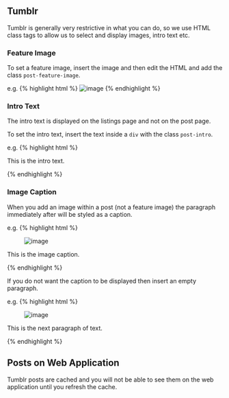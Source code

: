 ## Tumblr

Tumblr is generally very restrictive in what you can do, so we use HTML class tags to allow us to select and display images, intro text etc.

### Feature Image
To set a feature image, insert the image and then edit the HTML and add the class `post-feature-image`.
  
e.g.
{% highlight html %}
<img src="https://41.media.tumblr.com/7025de8e917a7e701f7682e05144923d/tumblr_inline_ns55weng9I1tuqir7_540.jpg" alt="image" data-orig-width="1244" data-orig-height="933" class="post-feature-image">
{% endhighlight %}

### Intro Text
The intro text is displayed on the listings page and not on the post page.
  
To set the intro text, insert the text inside a `div` with the class `post-intro`.
  
e.g.
{% highlight html %}
<div class="post-intro">
  <p>This is the intro text.</p>
</div>
{% endhighlight %}

### Image Caption
When you add an image within a post (not a feature image) the paragraph immediately after will be styled as a caption.
  
e.g.
{% highlight html %}
<figure data-orig-width="1244" data-orig-height="933" class="tmblr-full"><img src="https://40.media.tumblr.com/7025de8e917a7e701f7682e05144923d/tumblr_inline_ns55dixgbb1tuqir7_540.jpg" alt="image" data-orig-width="1244" data-orig-height="933"></figure><p>This is the image caption.</p>
{% endhighlight %}
  
If you do not want the caption to be displayed then insert an empty paragraph.
  
e.g.
{% highlight html %}
<figure data-orig-width="1244" data-orig-height="933" class="tmblr-full"><img src="https://40.media.tumblr.com/7025de8e917a7e701f7682e05144923d/tumblr_inline_ns55dixgbb1tuqir7_540.jpg" alt="image" data-orig-width="1244" data-orig-height="933"></figure><p></p><p>This is the next paragraph of text.</p>
{% endhighlight %}

## Posts on Web Application

Tumblr posts are cached and you will not be able to see them on the web application until you refresh the cache.

